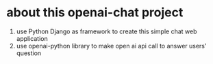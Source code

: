 # about this openai-chat project
1. use Python Django as framework to create this simple chat web application
2. use openai-python library to make open ai api call to answer users' question
